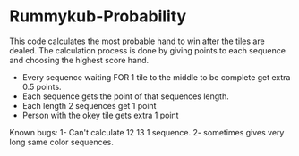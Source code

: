 # Rummykub-Probability
This code calculates the most probable hand to win after the tiles are dealed.
The calculation process is done by giving points to each sequence and choosing the highest score hand. 
- Every sequence waiting FOR 1 tile to the middle to be complete get extra 0.5 points. 
- Each sequence gets the point of that sequences length.
- Each length 2 sequences get 1 point
- Person with the okey tile gets extra 1 point

Known bugs:
1- Can't calculate 12 13 1 sequence.
2- sometimes gives very long same color sequences.



